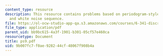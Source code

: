 ```yaml
---
content_type: resource
description: This resource contains problems based on periodogram-style spectral,
  and white noise sequence.
file: https://ol-ocw-studio-app-qa.s3.amazonaws.com/courses/6-341-discrete-time-signal-processing-fall-2005/9b007fc7f0ae928244cf48067f908b4a_ps9.pdf
file_type: application/pdf
parent_uid: bb9bc615-4a3f-1901-b301-05cf57e460ca
resourcetype: Document
title: ps9.pdf
uid: 9b007fc7-f0ae-9282-44cf-48067f908b4a
---
```

